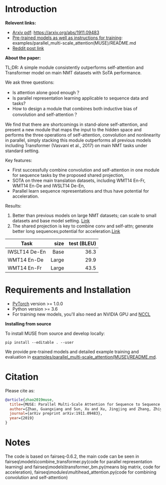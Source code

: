 # Introduction


**Relevent links:**
 - [Arxiv pdf](https://arxiv.org/abs/1911.09483): https://arxiv.org/abs/1911.09483
 - [Pre-trained models as well as instructions for training](examples/parallel_multi-scale_attention(MUSE)/README.md): examples/parallel_multi-scale_attention(MUSE)/README.md
 - [Reddit post link](https://www.reddit.com/r/MachineLearning/comments/e13qhb/r_a_simple_module_consistently_outperforms/)

**About the paper:**

TL;DR: A simple module consistently outperforms self-attention and Transformer model on main NMT datasets with SoTA performance.

We ask three questions:
 - Is attention alone good enough？
 - Is parallel representation learning applicable to sequence data and tasks?
 - How to design a module that combines both inductive bias of convolution and self-attention？

We find that there are shortcomings in stand-alone self-attention, and present a new module that maps the input to the hidden space and performs the three operations of self-attention, convolution and nonlinearity in parallel, simply stacking this module outperforms all previous models including Transformer (Vasvani et al., 2017) on main NMT tasks under standard setting.

Key features:
  - First successfully combine convolution and self-attention in one module for sequence tasks by the proposed shared projection,
  - SOTA on three main translation datasets, including WMT14 En-Fr, WMT14 En-De and IWSLT14 De-En,
  - Parallel learn sequence representations and thus have potential for acceleration.

Results:
1. Better than previous models on large NMT datasets; can scale to small datasets and base model setting. [Link](https://disk.pku.edu.cn:443/link/E53D94989506EE3E0AD2B9370C713E92)
2. The shared projection is key to combine conv and self-attn; generate better long sequences;potential for acceleration.[Link](https://disk.pku.edu.cn:443/link/E53D94989506EE3E0AD2B9370C713E92
)

| Task | size  | test (BLEU) |
| ---------- | ---:| ----:|
| IWSLT14 De-En | Base | 36.3 |
| WMT14 En-De |  Large  | 29.9 |
| WMT14 En-Fr |  Large | 43.5 |

# Requirements and Installation

* [PyTorch](http://pytorch.org/) version >= 1.0.0
* Python version >= 3.6
* For training new models, you'll also need an NVIDIA GPU and [NCCL](https://github.com/NVIDIA/nccl)

**Installing from source**

To install MUSE from source and develop locally:
```
pip install --editable . --user
```

<!--# Pre-trained models and examples-->

We provide pre-trained models and detailed example training and
evaluation in [examples/parallel_multi-scale_attention(MUSE)/README.md](examples/parallel_multi-scale_attention(MUSE)/README.md).



<!--# License-->
<!--MIT-licensed.-->
<!--The license applies to the pre-trained models as well.-->
<!--We also provide an additional patent grant.-->

# Citation

Please cite as:

```bibtex
@article{zhao2019muse,
  title={MUSE: Parallel Multi-Scale Attention for Sequence to Sequence Learning},
  author={Zhao, Guangxiang and Sun, Xu and Xu, Jingjing and Zhang, Zhiyuan and Luo, Liangchen},
  journal={arXiv preprint arXiv:1911.09483},
  year={2019}
}
```

# Notes
The code is based on fairseq-0.6.2,
the main code can be seen in fairseq\models\combine_transformer.py(code for parallel representation learning) and fairseq\models\transformer_bm.py(means big matrix, code for acceleration), fairseq\modules\multihead_attention.py(code for combining convolution and self-attention)